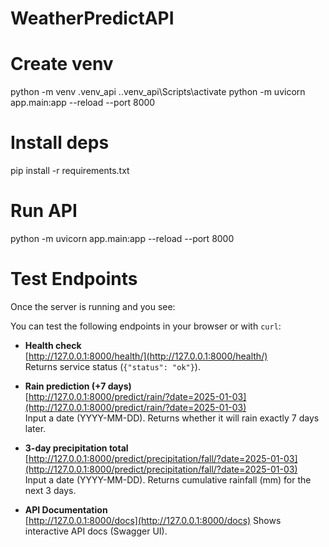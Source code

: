 # WeatherPredictAPI

# Create venv
python -m venv .venv_api
.\.venv_api\Scripts\activate
python -m uvicorn app.main:app --reload --port 8000

# Install deps
pip install -r requirements.txt

# Run API
python -m uvicorn app.main:app --reload --port 8000

# Test Endpoints

Once the server is running and you see:

You can test the following endpoints in your browser or with `curl`:


- **Health check**  
  [http://127.0.0.1:8000/health/](http://127.0.0.1:8000/health/)  
  Returns service status (`{"status": "ok"}`).

- **Rain prediction (+7 days)**  
  [http://127.0.0.1:8000/predict/rain/?date=2025-01-03](http://127.0.0.1:8000/predict/rain/?date=2025-01-03)  
  Input a date (YYYY-MM-DD). Returns whether it will rain exactly 7 days later.

- **3-day precipitation total**  
  [http://127.0.0.1:8000/predict/precipitation/fall/?date=2025-01-03](http://127.0.0.1:8000/predict/precipitation/fall/?date=2025-01-03)  
  Input a date (YYYY-MM-DD). Returns cumulative rainfall (mm) for the next 3 days.

- **API Documentation**  
  [http://127.0.0.1:8000/docs](http://127.0.0.1:8000/docs) 
  Shows interactive API docs (Swagger UI).